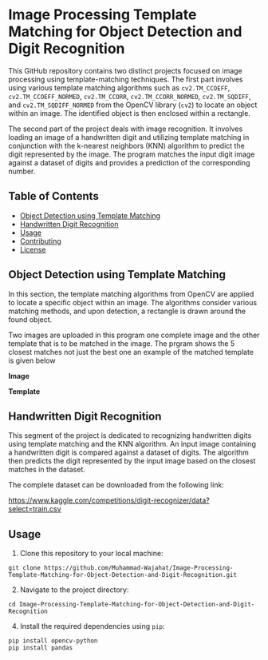 # Image Processing Template Matching for Object Detection and Digit Recognition

This GitHub repository contains two distinct projects focused on image processing using template-matching techniques. The first part involves using various template matching algorithms such as `cv2.TM_CCOEFF`, `cv2.TM_CCOEFF_NORMED`, `cv2.TM_CCORR`, `cv2.TM_CCORR_NORMED`, `cv2.TM_SQDIFF`, and `cv2.TM_SQDIFF_NORMED` from the OpenCV library (`cv2`) to locate an object within an image. The identified object is then enclosed within a rectangle.

The second part of the project deals with image recognition. It involves loading an image of a handwritten digit and utilizing template matching in conjunction with the k-nearest neighbors (KNN) algorithm to predict the digit represented by the image. The program matches the input digit image against a dataset of digits and provides a prediction of the corresponding number.

## Table of Contents
- [Object Detection using Template Matching](#object-detection-using-template-matching)
- [Handwritten Digit Recognition](#handwritten-digit-recognition)
- [Usage](#usage)
- [Contributing](#contributing)
- [License](#license)

## Object Detection using Template Matching

In this section, the template matching algorithms from OpenCV are applied to locate a specific object within an image. The algorithms consider various matching methods, and upon detection, a rectangle is drawn around the found object.

Two images are uploaded in this program one complete image and the other template that is to be matched in the image. The prgram shows the 5 closest matches not just the best one 
an example of the matched template is given below

**Image**

**Template**

## Handwritten Digit Recognition

This segment of the project is dedicated to recognizing handwritten digits using template matching and the KNN algorithm. An input image containing a handwritten digit is compared against a dataset of digits. The algorithm then predicts the digit represented by the input image based on the closest matches in the dataset.

The complete dataset can be downloaded from the following link:

https://www.kaggle.com/competitions/digit-recognizer/data?select=train.csv


## Usage

1. Clone this repository to your local machine:
```
git clone https://github.com/Muhammad-Wajahat/Image-Processing-Template-Matching-for-Object-Detection-and-Digit-Recognition.git
```

2. Navigate to the project directory:

```
cd Image-Processing-Template-Matching-for-Object-Detection-and-Digit-Recognition
```


4. Install the required dependencies using `pip`:

```
pip install opencv-python
pip install pandas

```

